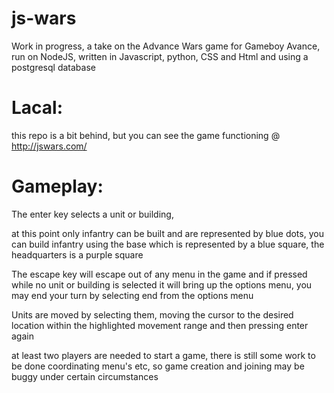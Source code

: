 # js-wars
Work in progress, a take on the Advance Wars game for Gameboy Avance, run on NodeJS, written in Javascript, python, CSS and Html and using a postgresql database

Lacal:
========

this repo is a bit behind, but you can see the game functioning @ http://jswars.com/

Gameplay:
========

The enter key selects a unit or building,

at this point only infantry can be built and are represented by blue dots, you can build infantry using the base which is represented by a blue square, the headquarters is a purple square

The escape key will escape out of any menu in the game and if pressed while no unit or building is selected it will bring up the options menu, you may end your turn by selecting end from the options menu

Units are moved by selecting them, moving the cursor to the desired location within the highlighted movement range and then pressing enter again

at least two players are needed to start a game, there is still some work to be done coordinating menu's etc, so game creation and joining may be buggy under certain circumstances
